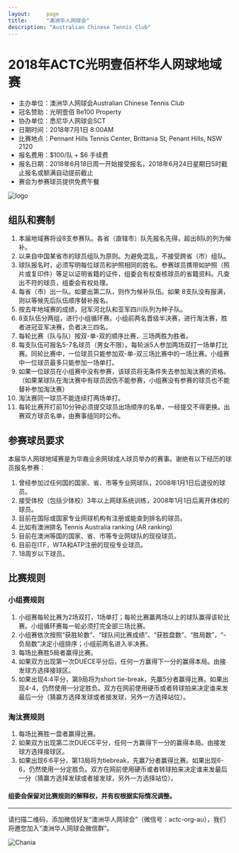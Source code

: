 ```yaml
---
layout:     page
title:      "澳洲华人网球会"
description: "Australian Chinese Tennis Club"
---
```


# 2018年ACTC光明壹佰杯华人网球地域赛

* 主办单位：澳洲华人网球会Australian Chinese Tennis Club
* 冠名赞助：光明壹佰 Be100 Property
* 协办单位：悉尼华人网球会SCT
* 日期时间：2018年7月1日 8:00AM
* 比赛地点：Pennant Hills Tennis Center, Brittania St, Penant Hills, NSW 2120
* 报名费用：$100/队 + $6 手续费
* 报名日期：2018年6月18日周一开始接受报名，2018年6月24日星期日5时截止报名或额满自动提前截止
* 赛会为参赛球员提供免费午餐

<div class="row">
  <div class="col-xs-offset-1 col-xs-10 col-sm-offset-2 col-sm-8 col-md-offset-2 col-md-8 col-lg-offset-2 col-lg-8">
    <img class="img-responsive" src="https://farm2.staticflickr.com/1758/27883340157_fb184274d4_o.jpg" alt="logo" />
  </div>
</div>

## 组队和赛制

1. 本届地域赛将设8支参赛队。各省（直辖市）队先报名先得，超出8队的列为候补。
2. 以来自中国某省市的球员组队为原则。为避免混乱，不接受跨省（市）组队。
3. 球队报名时，必须写明每位球员和护照相同的姓名。参赛球员携带如护照（照片或复印件）等足以证明省籍的证件，组委会有权查核球员的省籍资料。凡查出不符的球员，组委会有权处理。
4. 每省（市）出一队。如要出第二队，则作为候补队伍。如果 8支队没有报满，则以等候先后队伍顺序替补报名。
5. 按去年地域赛的成绩，冠军河北队和亚军四川队列为种子队。
6. 8支队伍分两组，进行小组循环赛。小组前两名晋级半决赛，进行淘汰赛，胜者进冠亚军决赛，负者决三四名。
7. 每轮比赛（队与队）按双-单-双的顺序比赛，三场两胜为胜者。
8. 每支队伍可报名5-7名球员（男女不限）。每轮派5人参加两场双打一场单打比赛。同轮比赛中，一位球员只能参加双-单-双三场比赛中的一场比赛。小组赛中一位球员最多只能参加一场单打。
9. 如果一位球员在小组赛中没有参赛，该球员将无条件失去参加淘汰赛的资格。（如果某球队在淘汰赛中有球员因伤不能参赛，小组赛没有参赛的球员也不能替补参加淘汰赛）
10. 淘汰赛同一球员不能连续打两场单打。
11. 每轮比赛开打前10分钟必须提交球员出场顺序的名单，一经提交不得更换。出赛双方球员名单，由赛事组同时公布。

## 参赛球员要求

本届华人网球地域赛是为华裔业余网球成人球员举办的赛事。谢绝有以下经历的球员报名参赛：
1. 曾经参加过任何国的国家、省、市等专业网球队，2008年1月1日后退役的球员。
2. 接受体校（包括少体校）3年以上网球系统训练，2008年1月1日后离开体校的球员。
3. 目前在国际或国家专业网球机构有注册或能查到排名的球员。
4. 比如有澳洲排名 Tennis Australia  ranking (AR ranking)
5. 目前在澳洲等国的国家、省、市等专业网球队的现役球员。
6. 目前在ITF，WTA和ATP注册的现役专业球员。 
7. 18周岁以下球员。

## 比赛规则

### 小组赛规则
1. 小组赛每轮比赛为2场双打，1场单打；每轮比赛赢两场以上的球队赢得该轮比赛。小组循环赛每一轮必须打完全部三场比赛。
2. 小组赛依次按照“获胜轮数”、“球队间比赛成绩”、“获胜盘数”、“胜局数”，“-负局数”决定小组排序；小组前两名进入半决赛。
3. 每场比赛胜5局者赢得比赛。
4. 如果双方出现第一次DUECE平分后，任何一方赢得下一分的赢得本局。由接发球方选择接球区。
5. 如果出现4:4平分，第9局将为short tie-break，先赢5分者赢得比赛。如果出现4-4，仍然使用一分定胜负。双方在网前使用硬币或者转球拍来决定谁来发最后一分（猜赢方选择发球或者接发球，另外一方选择站位）。

### 淘汰赛规则
1. 每场比赛胜一盘者赢得比赛。
2. 如果双方出现第二次DUECE平分，任何一方赢得下一分的赢得本局。由接发球方选择接球区。
3. 如果出现6:6平分，第13局将为tiebreak，先赢7分者赢得比赛。如果出现6-6，仍然使用一分定胜负。双方在网前使用硬币或者转球拍来决定谁来发最后一分（猜赢方选择发球或者接发球，另外一方选择站位）。

#### 组委会保留对比赛规则的解释权，并有权根据实际情况调整。


<hr>
<p>请扫描二维码，添加微信好友“澳洲华人网球会”（微信号：actc-org-au），我们将邀您加入“澳洲华人网球会微信群”。</p>
<div class="row">
  <div class="col-xs-offset-1 col-xs-10 col-sm-offset-2 col-sm-8 col-md-offset-2 col-md-8 col-lg-offset-2 col-lg-8">
    <img class="img-responsive" src="https://c5.staticflickr.com/9/8179/28251007604_30faf539bc_z.jpg" alt="Chania" />
  </div>
</div>

